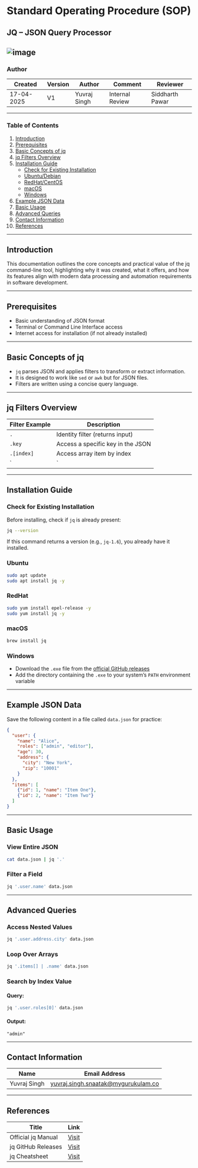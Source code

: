 # Standard Operating Procedure (SOP)  
## JQ – JSON Query Processor
![image](https://encrypted-tbn0.gstatic.com/images?q=tbn:ANd9GcQ4SlpZ3rtWRgb4FBiqiyWroygQEOw_jfVSsQ&s)  
---
### Author
| Created     | Version | Author        | Comment | Reviewer         |
|-------------|---------|---------------|---------|------------------|
| 17-04-2025  | V1      | Yuvraj Singh  |    Internal Review     | Siddharth Pawar  |

---

### Table of Contents
1. [Introduction](#introduction)
2. [Prerequisites](#Prerequisites)  
3. [Basic Concepts of jq](#Basic-Concepts-of-jq)  
4. [jq Filters Overview](#jq-Filters-Overview)  
5. [Installation Guide](#Installation-Guide)  
   - [Check for Existing Installation](#Check-for-Existing-Installation)  
   - [Ubuntu/Debian](#Ubuntu)  
   - [RedHat/CentOS](#RedHat)  
   - [macOS](#macOS)  
   - [Windows](#windows)  
6. [Example JSON Data](#Example-JSON-Data)  
7. [Basic Usage](#Basic-Usage)  
8. [Advanced Queries](#Advanced-Queries)   
9. [Contact Information](#Contact-Information)  
10. [References](#References)  

---

## Introduction

This documentation outlines the core concepts and practical value of the jq command-line tool, highlighting why it was created, what it offers, and how its features align with modern data processing and automation requirements in software development.

---

## Prerequisites

- Basic understanding of JSON format  
- Terminal or Command Line Interface access  
- Internet access for installation (if not already installed)

---

## Basic Concepts of jq

- `jq` parses JSON and applies filters to transform or extract information.
- It is designed to work like `sed` or `awk` but for JSON files.
- Filters are written using a concise query language.

---

## jq Filters Overview

| Filter Example | Description                        |
|----------------|------------------------------------|
| `.`            | Identity filter (returns input)    |
| `.key`         | Access a specific key in the JSON  |
| `.[index]`     | Access array item by index         |
| `|`            | Pipe result to next filter         |

---

## Installation Guide

### Check for Existing Installation

Before installing, check if `jq` is already present:

```bash
jq --version
```

If this command returns a version (e.g., `jq-1.6`), you already have it installed.

### Ubuntu

```bash
sudo apt update
sudo apt install jq -y
```

### RedHat

```bash
sudo yum install epel-release -y
sudo yum install jq -y
```

### macOS

```bash
brew install jq
```

### Windows

- Download the `.exe` file from the [official GitHub releases](https://github.com/stedolan/jq/releases)
- Add the directory containing the `.exe` to your system’s `PATH` environment variable

---

## Example JSON Data

Save the following content in a file called `data.json` for practice:

```json
{
  "user": {
    "name": "Alice",
    "roles": ["admin", "editor"],
    "age": 30,
    "address": {
      "city": "New York",
      "zip": "10001"
    }
  },
  "items": [
    {"id": 1, "name": "Item One"},
    {"id": 2, "name": "Item Two"}
  ]
}
```

---

## Basic Usage

### View Entire JSON

```bash
cat data.json | jq '.'
```

### Filter a Field

```bash
jq '.user.name' data.json
```

---

## Advanced Queries

### Access Nested Values

```bash
jq '.user.address.city' data.json
```

### Loop Over Arrays

```bash
jq '.items[] | .name' data.json
```

### Search by Index Value

#### Query:

```bash
jq '.user.roles[0]' data.json
```

#### Output:

```
"admin"
```

---
## Contact Information

| Name         | Email Address                                 |
|--------------|-----------------------------------------------|
| Yuvraj Singh | yuvraj.singh.snaatak@mygurukulam.co           |

---

## References
| **Title**                        | **Link**                                        |
|----------------------------------|-------------------------------------------------|
| Official jq Manual | [Visit](https://stedolan.github.io/jq/manual/)  |
| jq GitHub Releases | [Visit](https://github.com/stedolan/jq/releases)  |
| jq Cheatsheet | [Visit](https://lzone.de/cheat-sheet/jq)  |
